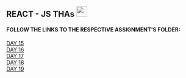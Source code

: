 ## REACT - JS THAs <img src="https://cdn4.iconfinder.com/data/icons/logos-3/600/React.js_logo-512.png"  width="28px"/>


#### FOLLOW THE LINKS TO THE RESPECTIVE ASSIGNMENT'S FOLDER:
[DAY 15](https://github.com/saksshham/Frontend---DEVSNEST/tree/main/react-js/src/DAY%2015)\
[DAY 16](https://github.com/saksshham/Frontend---DEVSNEST/tree/main/react-js/src/DAY%2016)\
[DAY 17](https://github.com/saksshham/Frontend---DEVSNEST/tree/main/react-js/src/DAY%2017)\
[DAY 18](https://github.com/saksshham/Frontend---DEVSNEST/tree/main/react-js/src/DAY%2018)\
[DAY 19](https://github.com/saksshham/Frontend---DEVSNEST/tree/main/react-js/src/DAY%2019)
<!--[DAY 20](https://github.com/saksshham/Frontend---DEVSNEST/tree/main/react-js/src/DAY%2020)\ -->
